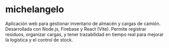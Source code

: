 # michelangelo
Aplicación web para gestionar inventario de almacén y cargas de camión. Desarrollada con Node.js, Firebase y React (Vite). Permite registrar residuos, organizar cargas, y tener trazabilidad en tiempo real para mejorar la logística y el control de stock.

